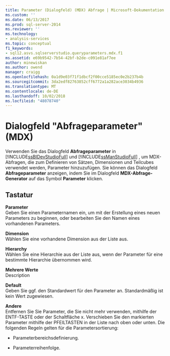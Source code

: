 ```yaml
---
title: Parameter (Dialogfeld) (MDX) Abfrage | Microsoft-Dokumentation
ms.custom: ''
ms.date: 06/13/2017
ms.prod: sql-server-2014
ms.reviewer: ''
ms.technology:
- analysis-services
ms.topic: conceptual
f1_keywords:
- sql12.asvs.sqlserverstudio.queryparameters.mdx.f1
ms.assetid: e69b9542-7b54-42bf-b2de-c091e81af7ee
author: minewiskan
ms.author: owend
manager: craigg
ms.openlocfilehash: 0a1d9e03f71f1dbcf2f00cce5185ec0e2b237b4b
ms.sourcegitcommit: 3da2edf82763852cff6772a1a282ace3034b4936
ms.translationtype: MT
ms.contentlocale: de-DE
ms.lasthandoff: 10/02/2018
ms.locfileid: "48078740"
---
```

# <a name="query-parameters-dialog-box-mdx"></a>Dialogfeld "Abfrageparameter" (MDX)
  Verwenden Sie das Dialogfeld **Abfrageparameter** in [!INCLUDE[ssBIDevStudioFull](../includes/ssbidevstudiofull-md.md)] und [!INCLUDE[ssManStudioFull](../includes/ssmanstudiofull-md.md)] , um MDX-Abfragen, die zum Definieren von Sätzen, Dimensionen und Teilcubes verwendet werden, Parameter hinzuzufügen. Sie können das Dialogfeld **Abfrageparameter** anzeigen, indem Sie im Dialogfeld **MDX-Abfrage-Generator** auf das Symbol **Parameter** klicken.  
  
## <a name="options"></a>Tastatur  
 **Parameter**  
 Geben Sie einen Parameternamen ein, um mit der Erstellung eines neuen Parameters zu beginnen, oder bearbeiten Sie den Namen eines vorhandenen Parameters.  
  
 **Dimension**  
 Wählen Sie eine vorhandene Dimension aus der Liste aus.  
  
 **Hierarchy**  
 Wählen Sie eine Hierarchie aus der Liste aus, wenn der Parameter für eine bestimmte Hierarchie übernommen wird.  
  
 **Mehrere Werte**  
 Description  
  
 **Default**  
 Geben Sie ggf. den Standardwert für den Parameter an. Standardmäßig ist kein Wert zugewiesen.  
  
 **Andere**  
 Entfernen Sie Sie Parameter, die Sie nicht mehr verwenden, mithilfe der ENTF-TASTE oder der Schaltfläche x. Verschieben Sie den markierten Parameter mithilfe der PFEILTASTEN in der Liste nach oben oder unten. Die folgenden Regeln gelten für die Parametersortierung:  
  
-   Parameterbereichsdefinierung.  
  
-   Parameterreihenfolge.  
  
  
